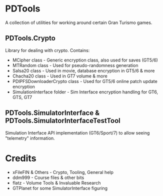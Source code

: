 # PDTools
A collection of utilities for working around certain Gran Turismo games.

## PDTools.Crypto
Library for dealing with crypto. Contains:
* MCipher class - Generic encryption class, also used for saves (GT5/6)
* MTRandom class - Used for pseudo-randomness generation
* Salsa20 class - Used in movie, database encryption in GT5/6 & more
* Chacha20 class - Used in GT7 volume & more
* PDIPFSDownloaderCrypto class - Used for GT5/6 online patch update encryption
* SimulationInterface folder - Sim Interface encryption handling for GT6, GTS, GT7

## PDTools.SimulatorInterface & PDTools.SimulatorInterfaceTestTool
Simulation Interface API implementation (GT6/Sport/7) to allow seeing "telemetry" information.

# Credits
* xFileFIN & Others - Crypto, Tooling, General help
* ddm999 - Course files & other bits
* flatz - Volume Tools & Invaluable Research
* GTPlanet for some SimulatorInterface figuring
